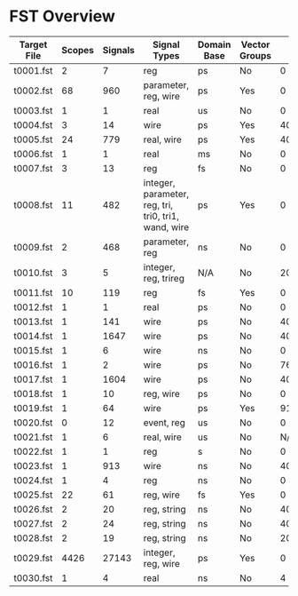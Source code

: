 # FST Overview

| Target File | Scopes | Signals | Signal Types | Domain Base | Vector Groups | Time Start | Time End | Compression |
|-------------|--------|---------|--------------|-------------|---------------|------------|----------|-------------|
| t0001.fst | 2 | 7 | reg | ps | No | 0 | 3980 | lz4 |
| t0002.fst | 68 | 960 | parameter, reg, wire | ps | Yes | 0 | 4392000 | fastlz |
| t0003.fst | 1 | 1 | real | us | No | 0 | 2396 | zlib |
| t0004.fst | 3 | 14 | wire | ps | Yes | 40000 | 40000000 | lz4 |
| t0005.fst | 24 | 779 | real, wire | ps | Yes | 40000 | 38573898016 | fastlz |
| t0006.fst | 1 | 1 | real | ms | No | 0 | 35160 | zlib |
| t0007.fst | 3 | 13 | reg | fs | No | 0 | 20400000000 | lz4 |
| t0008.fst | 11 | 482 | integer, parameter, reg, tri, tri0, tri1, wand, wire | ps | Yes | 0 | 4504000000 | fastlz |
| t0009.fst | 2 | 468 | parameter, reg | ns | No | 0 | 319980 | zlib |
| t0010.fst | 3 | 5 | integer, reg, trireg | N/A | No | 2000 | 8040 | lz4 |
| t0011.fst | 10 | 119 | reg | fs | Yes | 0 | 20000000000 | fastlz |
| t0012.fst | 1 | 1 | real | ps | No | 0 | 40000000000000 | zlib |
| t0013.fst | 1 | 141 | wire | ps | No | 4000 | 5904000 | lz4 |
| t0014.fst | 1 | 1647 | wire | ps | No | 4000 | 92944000 | fastlz |
| t0015.fst | 1 | 6 | wire | ns | No | 0 | 92 | zlib |
| t0016.fst | 1 | 2 | wire | ps | No | 76000000000 | 152000000000 | lz4 |
| t0017.fst | 1 | 1604 | wire | ps | No | 4000 | 640064000 | fastlz |
| t0018.fst | 1 | 10 | reg, wire | ps | No | 0 | 11200 | zlib |
| t0019.fst | 1 | 64 | wire | ps | Yes | 91451512556 | 144851415092 | lz4 |
| t0020.fst | 0 | 12 | event, reg | us | No | 0 | 11300 | fastlz |
| t0021.fst | 1 | 6 | real, wire | us | No | N/A | N/A | zlib |
| t0022.fst | 1 | 1 | reg | s | No | 0 | 40 | lz4 |
| t0023.fst | 1 | 913 | wire | ns | No | 40 | 3712000 | fastlz |
| t0024.fst | 1 | 4 | reg | ns | No | 0 | 41200 | zlib |
| t0025.fst | 22 | 61 | reg, wire | fs | Yes | 0 | 1220000 | lz4 |
| t0026.fst | 2 | 20 | reg, string | ns | No | 40 | 4000 | fastlz |
| t0027.fst | 2 | 24 | reg, string | ns | No | 40 | 10880 | zlib |
| t0028.fst | 2 | 19 | reg, string | ns | No | 20 | 8000 | lz4 |
| t0029.fst | 4426 | 27143 | integer, reg, wire | ps | Yes | 0 | 249600000000000 | fastlz |
| t0030.fst | 1 | 4 | real | ns | No | 4 | 8 | zlib |